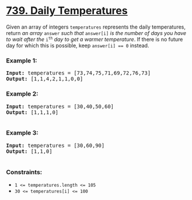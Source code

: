 # [739. Daily Temperatures](https://leetcode.com/problems/daily-temperatures)

Given an array of integers <code>temperatures</code> represents the daily temperatures, return <em>an array</em> <code>answer</code> <em>such that</em> <code>answer[i]</code>
<em>is the number of days you have to wait after the</em> <code>i<sup>th</sup></code> <em>day to get a warmer temperature</em>. If there is no future day for which this is possible, keep <code>answer[i] == 0</code> instead.

### **Example 1:**
<pre>
<strong>Input:</strong> temperatures = [73,74,75,71,69,72,76,73]
<strong>Output:</strong> [1,1,4,2,1,1,0,0]
</pre>

### **Example 2:**
<pre>
<strong>Input:</strong> temperatures = [30,40,50,60]
<strong>Output:</strong> [1,1,1,0]
  </pre>
  
### **Example 3:**
<pre>
<strong>Input:</strong> temperatures = [30,60,90]
<strong>Output:</strong> [1,1,0]
 </pre>

### **Constraints:**

- <code>1 <= temperatures.length <= 105</code>
- <code>30 <= temperatures[i] <= 100</code>
